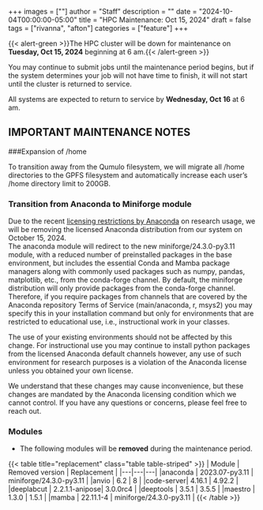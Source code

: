 +++
images = [""]
author = "Staff"
description = ""
date = "2024-10-04T00:00:00-05:00"
title = "HPC Maintenance: Oct 15, 2024"
draft = false
tags = ["rivanna", "afton"]
categories = ["feature"]
+++

{{< alert-green >}}The HPC cluster will be down for maintenance on <strong>Tuesday, Oct 15, 2024</strong> beginning at 6 am.{{< /alert-green >}}

You may continue to submit jobs until the maintenance period begins, but if the system determines your job will not have time to finish, it will not start until the cluster is returned to service.

All systems are expected to return to service by **Wednesday, Oct 16** at 6 am.

## IMPORTANT MAINTENANCE NOTES

###Expansion of /home

To transition away from the Qumulo filesystem, we will migrate all /home directories to the GPFS filesystem and automatically increase each user’s /home directory limit to 200GB. 

### Transition from Anaconda to Miniforge module

Due to the recent [licensing restrictions by Anaconda](https://legal.anaconda.com/policies/en/)  on research usage, we will be removing the licensed Anaconda distribution from our system on October 15, 2024.  
The anaconda module will redirect to the new miniforge/24.3.0-py3.11 module, with a reduced number of preinstalled packages in the base environment, but includes the essential Conda and Mamba package managers along with commonly used packages such as numpy, pandas, matplotlib, etc., from the conda-forge channel. 
By default, the miniforge distribution will only provide packages from the conda-forge channel. Therefore, if you require packages from channels that are covered by the Anaconda repository Terms of Service (main/anaconda, r, msys2) you may specify this in your installation command but only for environments that are restricted to educational use, i.e., instructional work in your classes.

The use of your existing environments should not be affected by this change. For instructional use you may continue to install python packages from the licensed Anaconda default channels however, any use of such environment for research purposes is a violation of the Anaconda license unless you obtained your own license.   

We understand that these changes may cause inconvenience, but these changes are mandated by the Anaconda licensing condition which we cannot control. If you have any questions or concerns, please feel free to reach out.

### Modules

- The following modules will be **removed** during the maintenance period.

{{< table title="replacement" class="table table-striped" >}}
| Module | Removed version | Replacement |
|---|---|---|
|anaconda   | 2023.07-py3.11 | miniforge/24.3.0-py3.11 |
|anvio      | 6.2            | 8 |
|code-server| 4.16.1         | 4.92.2 |
|deeplabcut | 2.2.1.1-anipose| 3.0.0rc4 |
|deeptools  | 3.5.1          | 3.5.5 |
|maestro    | 1.3.0          | 1.5.1 |
|mamba      | 22.11.1-4      | miniforge/24.3.0-py3.11 |
{{< /table >}}
